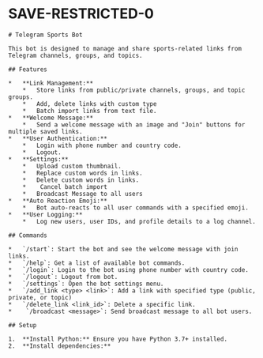 # SAVE-RESTRICTED-0

    # Telegram Sports Bot

    This bot is designed to manage and share sports-related links from Telegram channels, groups, and topics.

    ## Features

    *   **Link Management:**
        *   Store links from public/private channels, groups, and topic groups.
        *   Add, delete links with custom type
        *   Batch import links from text file.
    *   **Welcome Message:**
        *   Send a welcome message with an image and "Join" buttons for multiple saved links.
    *   **User Authentication:**
        *   Login with phone number and country code.
        *   Logout.
    *   **Settings:**
        *   Upload custom thumbnail.
        *   Replace custom words in links.
        *   Delete custom words in links.
        *    Cancel batch import
        *   Broadcast Message to all users
    *   **Auto Reaction Emoji:**
        *   Bot auto-reacts to all user commands with a specified emoji.
    *   **User Logging:**
        *   Log new users, user IDs, and profile details to a log channel.

    ## Commands

    *   `/start`: Start the bot and see the welcome message with join links.
    *   `/help`: Get a list of available bot commands.
    *   `/login`: Login to the bot using phone number with country code.
    *   `/logout`: Logout from bot.
    *   `/settings`: Open the bot settings menu.
    *   `/add_link <type> <link>`: Add a link with specified type (public, private, or topic)
    *   `/delete_link <link_id>`: Delete a specific link.
    *    `/broadcast <message>`: Send broadcast message to all bot users.

    ## Setup

    1.  **Install Python:** Ensure you have Python 3.7+ installed.
    2.  **Install dependencies:**
